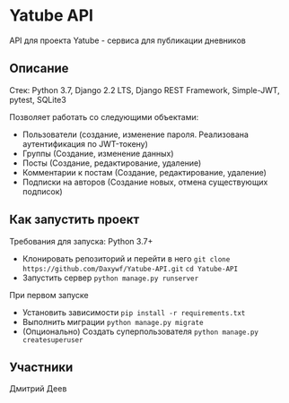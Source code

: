 # Yatube API
API для проекта Yatube - сервиса для публикации дневников

## Описание
Стек: Python 3.7, Django 2.2 LTS, Django REST Framework, Simple-JWT, pytest, SQLite3

Позволяет работать со следующими объектами:
- Пользователи (создание, изменение пароля. Реализована аутентификация по JWT-токену)
- Группы (Создание, изменение данных)
- Посты (Создание, редактирование, удаление)
- Комментарии к постам (Создание, редактирование, удаление)
- Подписки на авторов (Создание новых, отмена существующих подписок)

## Как запустить проект
Требования для запуска: Python 3.7+
- Клонировать репозиторий и перейти в него ```git clone https://github.com/Daxywf/Yatube-API.git``` ```cd Yatube-API```
- Запустить сервер ```python manage.py runserver```

При первом запуске
- Установить зависимости
```pip install -r requirements.txt```
- Выполнить миграции
```python manage.py migrate```
- (Опционально) Создать суперпользователя
```python manage.py createsuperuser```

## Участники

Дмитрий Деев
